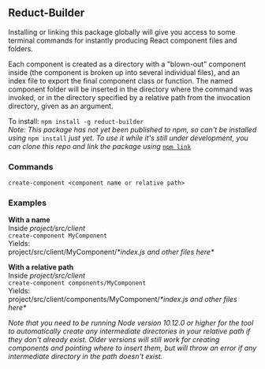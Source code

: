 ## Reduct-Builder 
Installing or linking this package globally will give you access to some terminal commands
for instantly producing React component files and folders. 

Each component is created as a directory with a "blown-out" component inside (the component is broken up into several individual files), and an index file to export the final component class or function. The named component folder will be inserted in the directory where the command was invoked, or in the directory specified by a relative path from the invocation directory, given as an argument.

To install: `npm install -g reduct-builder`  
*Note: This package has not yet been published to npm, so can't be installed using* `npm install` *just yet. To use it while it's still under development, you can clone this repo and link the package using* [`npm link`](https://docs.npmjs.com/cli/link.html)

### Commands
`create-component <component name or relative path>`

### Examples  
**With a name**  
Inside *project/src/client*  
`create-component MyComponent`  
Yields:  
project/src/client/MyComponent/*\*index.js and other files here\**

**With a relative path**  
Inside *project/src/client*  
`create-component components/MyComponent`  
Yields:  
project/src/client/components/MyComponent/*\*index.js and other files here\**

*Note that you need to be running Node version 10.12.0 or higher for the tool to automatically create any intermediate directories in your relative path if they don't already exist. Older versions will still work for creating components and pointing where to insert them, but will throw an error if any intermediate directory in the path doesn't exist.*
